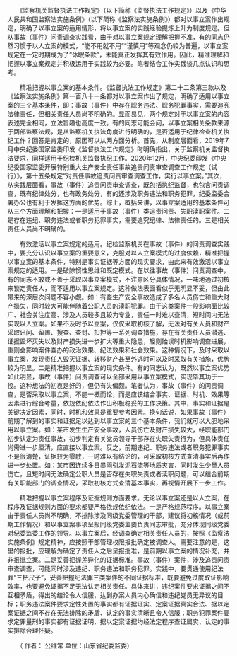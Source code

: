 　　《监察机关监督执法工作规定》（以下简称《监督执法工作规定》）以及《中华人民共和国监察法实施条例》（以下简称《监察法实施条例》）都对以事立案作出规定，明确了以事立案的适用情形，将以事立案的实践经验提炼上升为制度规定。但从事故（事件）问责调查实践看，由于对以事立案规定理解把握不准，有的同志仍然习惯于以人立案的模式，“能不用就不用”“谨慎用”等观念仍较为普遍，以事立案规定在一定时期成为了“休眠条款”，未能真正发挥其有效作用。因此，精准理解和把握以事立案规定并积极运用于实践较为必要。笔者结合工作实践谈几点认识和思考。

　　精准把握以事立案的基本条件。《监督执法工作规定》第二十二条第三款以及《监察法实施条例》第一百八十一条都对以事立案作出了规定，明确了适用以事立案的三个基本条件，即：事故（事件）中存在职务违法、职务犯罪事实，需要追究法律责任，但相关责任人员尚不明确的。显而易见，两个规定对于以事立案的内容表述完全相同，立法旨趣也高度一致。有的同志可能会问，以事立案相关条款来源于两部监察法规，是从监察机关执法角度进行明确的，是否适用于纪律检查机关执纪工作？回答是肯定的，原因可以从两方面分析。首先，从制度层面看，2019年7月中央纪委国家监委印发《监督执法工作规定》时明确指出，关于监察机关监督执法要求，同样适用于纪检机关监督执纪工作。2020年12月，中央纪委印发《中央纪委国家监委开展特别重大生产安全责任事故追责问责审查调查工作规定（试行）》，第十五条规定“对责任事故追责问责审查调查工作，实行以事立案。”其次，从实践层面看，事故（事件）追责问责审查调查，既包括执纪监督，也包含问责调查，既有纪律处分，也有政务处分，有的还涉及职务违法和职务犯罪，纪委监委合署办公也有利于发挥这方面的优势。综上，概括来讲，以事立案适用的基本条件可从三个方面理解和把握：一是适用于事故（事件）类追责问责、失职渎职案件。二是存在违纪、职务违法或者职务犯罪事实，需要追究纪律、法律责任的。三是相关责任人员尚不明确的。

　　有效激活以事立案规定的适用。纪检监察机关在事故（事件）的问责调查实践中，要充分认识以事立案的重要意义，克服对以人立案模式的过度依赖，精准把握以事立案的基本条件，特别是事实证据等方面的现实要求，由此来有效激活以事立案规定的适用。一是破除惯性思维和既定模式。在以往事故（事件）问责调查中，有的同志不敢或不善于采取以事立案模式，不注意区分具体情况，一味地通过初核来锁定责任人，而不适用以事立案规定。这种做法表面看似乎无明显不妥，但由此带来的深层次问题不容小觑。如：有些生产安全事故造成了多名人员伤亡和重大财产损失，同时较大可能伴随着公职人员的渎职犯罪。由于这类案件一般影响面比较广、社会关注度高、涉及人员较多且较为专业，责任一时难以查清，短时间内无法实现以人立案。如果不及时予以立案，仅仅采取初核了解，无法对有关人员和财产采取讯问、留置、搜查、查封、扣押等一系列调查措施，存在有关责任人员潜逃、证据毁坏灭失以及财产损失进一步扩大等重大隐患，轻则贻误时机影响调查进展，重则会影响案件查办的政治效果、纪法效果和社会效果。这种情况下，及时采取以事立案，发现责任人毁灭证据、转移财产甚至外逃时可以及时采取有关措施，优势较为明显。二是精准把握以事立案的现实条件。有的同志认为，既然以事立案优势如此明显，事故（事件）问责调查可以全部采用以事立案模式，实现毕其功于一役。这种想法的初衷是好的，但仍有失偏颇。笔者认为，事故（事件）的问责调查，是否采取以事立案，不能一概而论，而是应该结合事实、证据、时机、效果等因素进行综合考量，依规依纪依法作出积极稳妥的工作决策。其中，事实和证据是关键决定因素，同时，时机和效果是重要参考因素。换句话说，如果事故（事件）前期了解到的事实和证据足以达到以事立案的三个基本条件，我们就可以大胆地采用以事立案。如：某市发生生产安全事故，人员伤亡及财产损失较大，经职能部门初步认定为责任事故，初步判定有关党员领导干部存在失职失责行为，但具体责任尚需进一步厘清，应直接以事立案。反之，前期违纪、职务违法或者职务犯罪事实不是很清楚，证据较为零散，一时难以有结论的，可采取初核方式查清事实后再作进一步处置。如：某市因连续多日暴雨引发泥石流等地质灾害，同时发生少量人员伤亡，且短时间无法确定公职人员是否存在失职失责或者渎职问题，可以结合前期有关职能部门的调查情况，采取初核方式查清基本事实，再视情开展下一步工作。

　　精准把握以事立案程序及证据规则方面要求。无论以事立案还是以人立案，在程序及证据规则方面的要求都要严格依规依纪依法。一是严格规范程序。以事立案由于责任人员尚不明确，不排除涉及同级党委管理的干部，建议将初核情况（或前期工作情况）和以事立案事项呈报同级党委主要负责同志审批，充分体现同级党委对纪委监委工作的领导。以事立案后，经调查确定相关责任人员的，按照《监察法实施条例》规定精神，应按照干部管理权限报批确定被调查人。需要注意的是，这里的报批，应理解为确定了责任人之后呈报批准，是前期以事立案的情况补充，并非报批立案。二是妥善把握差异化的证据标准。事故（事件）案件，涉及追责问责审查调查，可能同时涉及违纪、职务违法和职务犯罪。实践中，要贯通使用纪法罪“三把尺子”，妥善把握纪法罪三类案件的不同证据标准，既要避免过度取证影响效率，也要避免证据不足无法认定相关责任。具体来讲，违纪案件要求证据之间不互相矛盾，得出的结论令人信服，达到办案人员内心确信和违纪党员无异议的目标；职务违法案件要求定性处置的事实都有证据证实、定案证据真实合法、据以定案证据之间不存在无法排除的矛盾、认定的事实清晰且令人信服；职务犯罪案件要求定罪量刑的事实都有证据证明、据以定案证据均经法定程序查证属实、认定的事实排除合理怀疑。

　　（ 作者： 公维常 单位：山东省纪委监委）